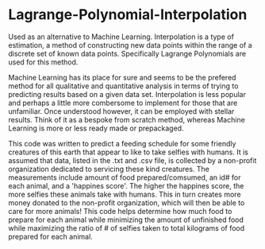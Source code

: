 # Lagrange-Polynomial-Interpolation

Used as an alternative to Machine Learning. Interpolation is a type of estimation, a method of constructing new data points within the range of a discrete set of known data points. Specifically Lagrange Polynomials are used for this method.

Machine Learning has its place for sure and seems to be the prefered method for all qualitative and quantitative analysis in terms of trying to predicting results based on a given data set. Interpolation is less popular and perhaps a little more combersome to implement for those that are unfamiliar. Once understood however, it can be employed with stellar results. Think of it as a bespoke from scratch method, whereas Machine Learning is more or less ready made or prepackaged.    

This code was written to predict a feeding schedule for some friendly creatures of this earth that appear to like to take selfies with humans. It is assumed that data, listed in the .txt and .csv file, is collected by a non-profit organization dedicated to servicing these kind creatures. The measurements include amount of food prepared/comsumed, an id# for each animal, and a 'happines score'. The higher the happines score, the more selfies these animals take with humans. This in turn creates more money donated to the non-profit organization, which will then be able to care for more animals! This code helps determine how much food to prepare for each animal while minimizing the amount of unfinished food while maximizing the ratio of # of selfies taken to total kilograms of food prepared for each animal.
